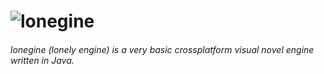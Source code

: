 # ![lonegine](https://raw.githubusercontent.com/ok2094/lonengine/master/resources/logo.png)
###### lonegine (lonely engine) is a very basic crossplatform visual novel engine written in Java.
